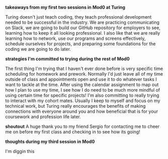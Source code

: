 **takeaways from my first two sessions in Mod0 at Turing**

Turing doesn't just teach coding, they teach professional development needed to be successful in the industry. We are practicing communicating on Slack, we are going to build our GitHub repository for employers to see, learning how to keep it all looking professional.
I also like that we are really learning how to network, use our programs and screens effectively, schedule ourselves for projects, and preparing some foundations for the coding we are going to do later.

**strategies I'm committed to trying during the rest of Mod0**

The first thing I'm trying that I haven't ever done before is very specific time scheduling for homework and prework. Normally I'd just leave all of my time outside of class and appointments open and use it to do whatever tasks I want to tackle at the time. After using the calendar assignment to map out how I plan to use my time, I see how I do need to be much more mindful of using certain time for specific projects!
I'm also committing to really trying to interact with my cohort mates. Usually I keep to myself and focus on my technical work, but Turing really encourages the benefits of making connections with everyone around you and how beneficial that is for your coursework and profession life later.

**shoutout**
A huge thank you to my friend Sergio for contacting me to cheer me on before my first class and checking in to see how its going!  

**thoughts during my third session in Mod0**

I'm diggin this
